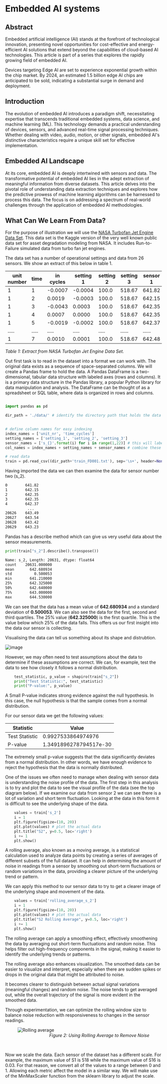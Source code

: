 # Embedded AI systems

## Abstract

Embedded artificial intelligence (AI) stands at the forefront of technological innovation, presenting novel opportunities for cost-effective and energy-efficient AI solutions that extend beyond the capabilities of cloud-based AI technologies. This article is part of a series that explores the rapidly growing field of embedded AI.

Devices targeting Edge AI are set to experience exponential growth within the chip market. By 2024, an estimated 1.5 billion edge AI chips are anticipated to be sold, indicating a substantial surge in demand and deployment.

## Introduction

The evolution of embedded AI introduces a paradigm shift, necessitating expertise that transcends traditional embedded systems, data science, and machine learning (ML). This technology demands a practical understanding of devices, sensors, and advanced real-time signal processing techniques. Whether dealing with video, audio, motion, or other signals, embedded AI's distinctive characteristics require a unique skill set for effective implementation.

## Embedded AI Landscape

At its core, embedded AI is deeply intertwined with sensors and data. The transformative potential of embedded AI lies in the adept extraction of meaningful information from diverse datasets. This article delves into the pivotal role of understanding data extraction techniques and explores how the predictive prowess of machine learning algorithms can be harnessed to process this data. The focus is on addressing a spectrum of real-world challenges through the application of embedded AI methodologies.


## What Can We Learn From Data?

For the purpose of illustration we will use the [NASA Turbofan Jet Engine Data Set](https://www.kaggle.com/datasets/behrad3d/nasa-cmaps). This data set is the Kaggle version of the very well known public data set for asset degradation modeling from NASA. It includes Run-to-Failure simulated data from turbo fan jet engines.

The data set has a number of operational settings and data from 26 sensors. We show an extract of this below in table 1. 

| unit number | time | in cycles | setting 1 | setting 2 | setting 3 | sensor 1 |  sensor 2 | .... | sensor 26 |
| ----- | ----- | ----- | ----- | ----- | ----- | ----- |  ----- | ----- | ----- |
| 1| 1| -0.0007| -0.0004| 100.0| 518.67| 641.82| 1589.70| | 23.4190| | 
| 1| 2| 0.0019| -0.0003| 100.0| 518.67| 642.15| 1591.82| | 23.4236| | 
| 1| 3| -0.0043| 0.0003| 100.0| 518.67| 642.35| 1587.99| | 23.3442| | 
| 1| 4| 0.0007| 0.0000| 100.0| 518.67| 642.35| 1582.79| | 23.3739| | 
| 1| 5| -0.0019| -0.0002| 100.0| 518.67| 642.37| 1582.85| | 23.4044| | 
| .....| .....| .....| .....| .....| ......| ......| ......| .....| 
| 1| 7| 0.0010| 0.0001| 100.0| 518.67| 642.48| 1592.32| | 23.3774| 

*Table 1: Extract from NASA Turbofan Jet Engine Data Set.*



Out first task is to read in the dataset into a format we can work with. The original data exists as a sequence of space-separated columns. We will create a Pandas frame to hold the data. A Pandas DataFrame is a two-dimensional, tabular data structure with labeled axes (rows and columns). It is a primary data structure in the Pandas library, a popular Python library for data manipulation and analysis. The DataFrame can be thought of as a spreadsheet or SQL table, where data is organized in rows and columns.

```python

import pandas as pd

dir_path = './data/' # identify the directory path that holds the data

                 
# define column names for easy indexing
index_names = ['unit_nr', 'time_cycles']
setting_names = ['setting_1', 'setting_2', 'setting_3']
sensor_names = ['s_{}'.format(i) for i in range(1,22)] # this will label the sensor data as s_1, s_2 etc
col_names = index_names + setting_names + sensor_names # combine these into a single reference for the column names

# read data
train = pd.read_csv((dir_path+'train_FD001.txt'), sep='\s+', header=None, names=col_names)

```

Having imported the data we can then examine the data for sensor number two (s_2).

```txt
0        641.82
1        642.15
2        642.35
3        642.35
4        642.37
          ...  
20626    643.49
20627    643.54
20628    643.42
20629    643.23
```

Pandas has a describe method which can give us very useful data about the sensor measurements.

```python
print(train["s_2"].describe().transpose())
```

```txt
Name: s_2, Length: 20631, dtype: float64
count    20631.000000
mean       642.680934
std          0.500053
min        641.210000
25%        642.325000
50%        642.640000
75%        643.000000
max        644.530000
```

We can see that the data has a mean value of __642.680934__ and a standard deviation of __0.500053__. We can also see the data for the first, second and third quartiles. The 25% value (__642.325000__) is the first quartile. This is the value below which 25% of the data falls. This offers us our first insight into the data our sensor is collecting.


Visualising the data can tell us something about its shape and distrubtion.

![image](./images/s2_normal_distribution_plot.png)


However, we may often need to test assumptions about the data to determine if these assumptions are correct. We can, for example, test the data to see how closely it follows a normal distribution. 

```python
    test_statistic, p_value = shapiro(train["s_2"]) 
    print("Test Statistic:", test_statistic)
    print("P-value:", p_value) 
```


A Small P-value indicates strong evidence against the null hypothesis. In this case, the null hypothesis is that the sample comes from a normal distribution. 

For our sensor data we get the following values:

| Statistic | Value |
| ----- | ----- |
| Test Statistic | 0.9927533864974976 |
| P-value | 1.3491896278794517e-30 |

The extremely small p-value suggests that the data significantly deviates from a normal distribution. In other words, we have enough evidence to reject the hypothesis that the data is normally distributed.

One of the issues we often need to manage when dealing with sensor data is understanding the noise profile of the data. The first step in this analysis is to try and plot the data to see the visual profile of the data (see the top diagram below).
If we examine our data from sensor 2 we can see there is a lot of variation and short term fluctuation. Looking at the data in this form it is difficult to see the underlying shape of the data.

```python
    values = train['s_2'] 
    i = 1
    plt.figure(figsize=(10, 20))
    plt.plot(values) # plot the actual data
    plt.title("S2", y=0.5, loc='right')
    i += 1
    plt.show()
```

A rolling average, also known as a moving average, is a statistical calculation used to analyze data points by creating a series of averages of different subsets of the full dataset. It can help in determining the amount of noise in readings from a sensor by smoothing out short-term fluctuations or random variations in the data, providing a clearer picture of the underlying trend or pattern.

We can apply this method to our sensor data to try to get a clearer image of the underlying shape and movement of the data.

```python
    values = train['rolling_average_s_2'] 
    i = 1
    plt.figure(figsize=(10, 20))
    plt.plot(values) # plot the actual data
    plt.title("S2 Rolling Average", y=0.5, loc='right')
    i += 1
    plt.show()
```

The rolling average can apply a smoothing effect, effectively smoothening the data by averaging out short-term fluctuations and random noise. This helps filter out high-frequency components in the signal, making it easier to identify the underlying trends or patterns.

The rolling average also enhances visualization. The smoothed data can be easier to visualize and interpret, especially when there are sudden spikes or drops in the original data that might be attributed to noise.

It becomes clearer to distinguish between actual signal variations (meaningful changes) and random noise. The noise tends to get averaged out, while the overall trajectory of the signal is more evident in the smoothed data.

Through experimentation, we can optimize the rolling window size to balance noise reduction with responsiveness to changes in the sensor readings.

<figure>
  <img src="./images/s2_impact_of_rolling_average.png" alt="Rolling average">
  <figcaption style="font-style: italic; text-align: right;" >Figure 2: Using Rolling Average to Remove Noise</figcaption>
</figure>
<br>
<!-- ![image](./images/s2_impact_of_rolling_average.png) -->

 Now we scale the data. Each sensor of the dataset has a different scale. For example, the maximum value of S1 is 518 while the maximum value of S16 is 0.03. For that reason, we convert all of the values to a range between 0 and 1. Allowing each metric affect the model in a similar way. We will make use of the MinMaxScaler function from the sklearn library to adjust the scale.

